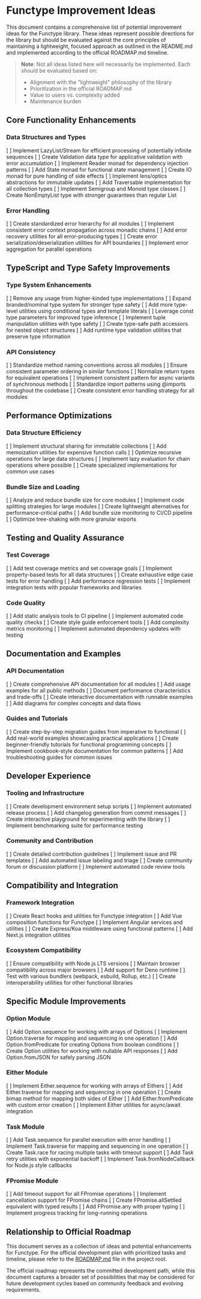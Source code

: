 # Functype Improvement Ideas

This document contains a comprehensive list of potential improvement ideas for the Functype library. These ideas represent possible directions for the library but should be evaluated against the core principles of maintaining a lightweight, focused approach as outlined in the README.md and implemented according to the official ROADMAP.md timeline.

> **Note**: Not all ideas listed here will necessarily be implemented. Each should be evaluated based on:
>
> - Alignment with the "lightweight" philosophy of the library
> - Prioritization in the official ROADMAP.md
> - Value to users vs. complexity added
> - Maintenance burden

## Core Functionality Enhancements

### Data Structures and Types

[ ] Implement LazyList/Stream for efficient processing of potentially infinite sequences
[ ] Create Validation data type for applicative validation with error accumulation
[ ] Implement Reader monad for dependency injection patterns
[ ] Add State monad for functional state management
[ ] Create IO monad for pure handling of side effects
[ ] Implement lens/optics abstractions for immutable updates
[ ] Add Traversable implementation for all collection types
[ ] Implement Semigroup and Monoid type classes
[ ] Create NonEmptyList type with stronger guarantees than regular List

### Error Handling

[ ] Create standardized error hierarchy for all modules
[ ] Implement consistent error context propagation across monadic chains
[ ] Add error recovery utilities for all error-producing types
[ ] Create error serialization/deserialization utilities for API boundaries
[ ] Implement error aggregation for parallel operations

## TypeScript and Type Safety Improvements

### Type System Enhancements

[ ] Remove any usage from higher-kinded type implementations
[ ] Expand branded/nominal type system for stronger type safety
[ ] Add more type-level utilities using conditional types and template literals
[ ] Leverage const type parameters for improved type inference
[ ] Implement tuple manipulation utilities with type safety
[ ] Create type-safe path accessors for nested object structures
[ ] Add runtime type validation utilities that preserve type information

### API Consistency

[ ] Standardize method naming conventions across all modules
[ ] Ensure consistent parameter ordering in similar functions
[ ] Normalize return types for equivalent operations
[ ] Implement consistent pattern for async variants of synchronous methods
[ ] Standardize import patterns using @imports throughout the codebase
[ ] Create consistent error handling strategy for all modules

## Performance Optimizations

### Data Structure Efficiency

[ ] Implement structural sharing for immutable collections
[ ] Add memoization utilities for expensive function calls
[ ] Optimize recursive operations for large data structures
[ ] Implement lazy evaluation for chain operations where possible
[ ] Create specialized implementations for common use cases

### Bundle Size and Loading

[ ] Analyze and reduce bundle size for core modules
[ ] Implement code splitting strategies for large modules
[ ] Create lightweight alternatives for performance-critical paths
[ ] Add bundle size monitoring to CI/CD pipeline
[ ] Optimize tree-shaking with more granular exports

## Testing and Quality Assurance

### Test Coverage

[ ] Add test coverage metrics and set coverage goals
[ ] Implement property-based tests for all data structures
[ ] Create exhaustive edge case tests for error handling
[ ] Add performance regression tests
[ ] Implement integration tests with popular frameworks and libraries

### Code Quality

[ ] Add static analysis tools to CI pipeline
[ ] Implement automated code quality checks
[ ] Create style guide enforcement tools
[ ] Add complexity metrics monitoring
[ ] Implement automated dependency updates with testing

## Documentation and Examples

### API Documentation

[ ] Create comprehensive API documentation for all modules
[ ] Add usage examples for all public methods
[ ] Document performance characteristics and trade-offs
[ ] Create interactive documentation with runnable examples
[ ] Add diagrams for complex concepts and data flows

### Guides and Tutorials

[ ] Create step-by-step migration guides from imperative to functional
[ ] Add real-world examples showcasing practical applications
[ ] Create beginner-friendly tutorials for functional programming concepts
[ ] Implement cookbook-style documentation for common patterns
[ ] Add troubleshooting guides for common issues

## Developer Experience

### Tooling and Infrastructure

[ ] Create development environment setup scripts
[ ] Implement automated release process
[ ] Add changelog generation from commit messages
[ ] Create interactive playground for experimenting with the library
[ ] Implement benchmarking suite for performance testing

### Community and Contribution

[ ] Create detailed contribution guidelines
[ ] Implement issue and PR templates
[ ] Add automated issue labeling and triage
[ ] Create community forum or discussion platform
[ ] Implement automated code review tools

## Compatibility and Integration

### Framework Integration

[ ] Create React hooks and utilities for Functype integration
[ ] Add Vue composition functions for Functype
[ ] Implement Angular services and utilities
[ ] Create Express/Koa middleware using functional patterns
[ ] Add Next.js integration utilities

### Ecosystem Compatibility

[ ] Ensure compatibility with Node.js LTS versions
[ ] Maintain browser compatibility across major browsers
[ ] Add support for Deno runtime
[ ] Test with various bundlers (webpack, esbuild, Rollup, etc.)
[ ] Create interoperability utilities for other functional libraries

## Specific Module Improvements

### Option Module

[ ] Add Option.sequence for working with arrays of Options
[ ] Implement Option.traverse for mapping and sequencing in one operation
[ ] Add Option.fromPredicate for creating Options from boolean conditions
[ ] Create Option utilities for working with nullable API responses
[ ] Add Option.fromJSON for safely parsing JSON

### Either Module

[ ] Implement Either.sequence for working with arrays of Eithers
[ ] Add Either.traverse for mapping and sequencing in one operation
[ ] Create bimap method for mapping both sides of Either
[ ] Add Either.fromPredicate with custom error creation
[ ] Implement Either utilities for async/await integration

### Task Module

[ ] Add Task.sequence for parallel execution with error handling
[ ] Implement Task.traverse for mapping and sequencing in one operation
[ ] Create Task.race for racing multiple tasks with timeout support
[ ] Add Task retry utilities with exponential backoff
[ ] Implement Task.fromNodeCallback for Node.js style callbacks

### FPromise Module

[ ] Add timeout support for all FPromise operations
[ ] Implement cancellation support for FPromise chains
[ ] Create FPromise.allSettled equivalent with typed results
[ ] Add FPromise.any with proper typing
[ ] Implement progress tracking for long-running operations

## Relationship to Official Roadmap

This document serves as a collection of ideas and potential enhancements for Functype. For the official development plan with prioritized tasks and timeline, please refer to the [ROADMAP.md](../ROADMAP.md) file in the project root.

The official roadmap represents the committed development path, while this document captures a broader set of possibilities that may be considered for future development cycles based on community feedback and evolving requirements.
